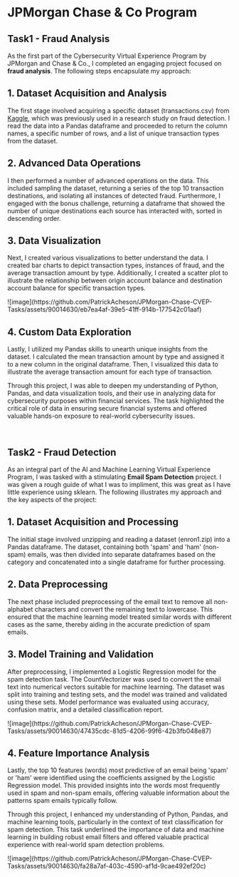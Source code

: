 <h1> JPMorgan Chase & Co Program </h1>

<h2>Task1 - Fraud Analysis</h2>

<p>As the first part of the Cybersecurity Virtual Experience Program by JPMorgan and Chase & Co., I completed an engaging project focused on <strong>fraud analysis</strong>. The following steps encapsulate my approach:</p>

<h2>1. Dataset Acquisition and Analysis</h2>
<p>The first stage involved acquiring a specific dataset (transactions.csv) from <a href="https://www.kaggle.com/ealaxi/paysim1/version/2">Kaggle</a>, which was previously used in a research study on fraud detection. I read the data into a Pandas dataframe and proceeded to return the column names, a specific number of rows, and a list of unique transaction types from the dataset. </p>

<h2>2. Advanced Data Operations</h2>
<p>I then performed a number of advanced operations on the data. This included sampling the dataset, returning a series of the top 10 transaction destinations, and isolating all instances of detected fraud. Furthermore, I engaged with the bonus challenge, returning a dataframe that showed the number of unique destinations each source has interacted with, sorted in descending order.</p>

<h2>3. Data Visualization</h2>
<p>Next, I created various visualizations to better understand the data. I created bar charts to depict transaction types, instances of fraud, and the average transaction amount by type. Additionally, I created a scatter plot to illustrate the relationship between origin account balance and destination account balance for specific transaction types.</p>
![image](https://github.com/PatrickAcheson/JPMorgan-Chase-CVEP-Tasks/assets/90014630/eb7ea4af-39e5-41ff-914b-177542c01aaf)

<h2>4. Custom Data Exploration</h2>
<p>Lastly, I utilized my Pandas skills to unearth unique insights from the dataset. I calculated the mean transaction amount by type and assigned it to a new column in the original dataframe. Then, I visualized this data to illustrate the average transaction amount for each type of transaction.</p>

<p>Through this project, I was able to deepen my understanding of Python, Pandas, and data visualization tools, and their use in analyzing data for cybersecurity purposes within financial services. The task highlighted the critical role of data in ensuring secure financial systems and offered valuable hands-on exposure to real-world cybersecurity issues.</p>
<br>
<h2>Task2 - Fraud Detection</h2>
<p>As an integral part of the AI and Machine Learning Virtual Experience Program, I was tasked with a stimulating <strong>Email Spam Detection</strong> project. I was given a rough guide of what I was to impliment, this was great as I have little experience using sklearn. The following illustrates my approach and the key aspects of the project:</p>
<h2>1. Dataset Acquisition and Processing</h2>
<p>The initial stage involved unzipping and reading a dataset (enron1.zip) into a Pandas dataframe. The dataset, containing both 'spam' and 'ham' (non-spam) emails, was then divided into separate dataframes based on the category and concatenated into a single dataframe for further processing.</p>
<h2>2. Data Preprocessing</h2>
<p>The next phase included preprocessing of the email text to remove all non-alphabet characters and convert the remaining text to lowercase. This ensured that the machine learning model treated similar words with different cases as the same, thereby aiding in the accurate prediction of spam emails.</p>
<h2>3. Model Training and Validation</h2>
<p>After preprocessing, I implemented a Logistic Regression model for the spam detection task. The CountVectorizer was used to convert the email text into numerical vectors suitable for machine learning. The dataset was split into training and testing sets, and the model was trained and validated using these sets. Model performance was evaluated using accuracy, confusion matrix, and a detailed classification report.</p>
![image](https://github.com/PatrickAcheson/JPMorgan-Chase-CVEP-Tasks/assets/90014630/47435cdc-81d5-4206-99f6-42b3fb048e87)
<h2>4. Feature Importance Analysis</h2>
<p>Lastly, the top 10 features (words) most predictive of an email being 'spam' or 'ham' were identified using the coefficients assigned by the Logistic Regression model. This provided insights into the words most frequently used in spam and non-spam emails, offering valuable information about the patterns spam emails typically follow.</p>
<p>Through this project, I enhanced my understanding of Python, Pandas, and machine learning tools, particularly in the context of text classification for spam detection. This task underlined the importance of data and machine learning in building robust email filters and offered valuable practical experience with real-world spam detection problems.</p>
![image](https://github.com/PatrickAcheson/JPMorgan-Chase-CVEP-Tasks/assets/90014630/fa28a7af-403c-4590-af1d-9cae492ef20c)
